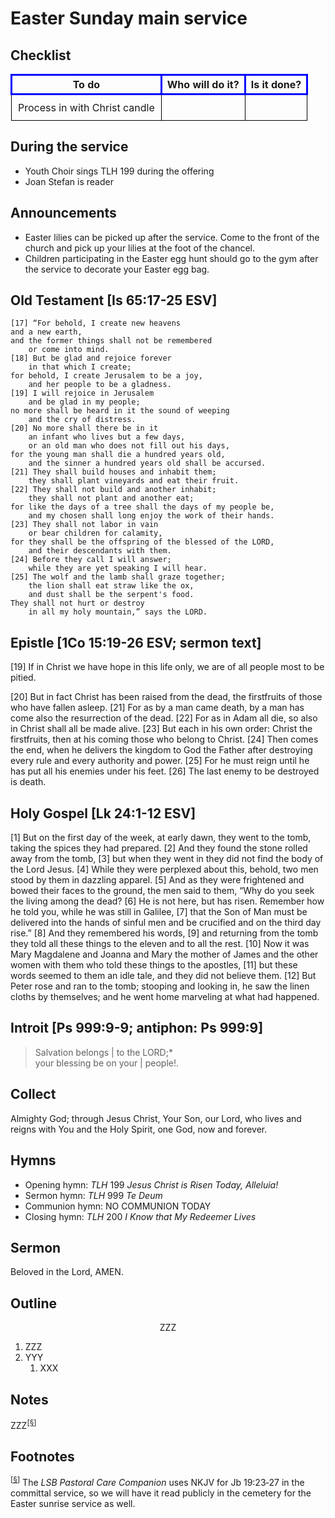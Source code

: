 <head>
<meta charset="utf-8">
<style>
th { text-align: center; font-weight: bold; vertical-align: baseline; border: 3px solid blue; }
td { border: 1px solid black; padding: 10px; }
.h { visibility: hidden; }
</style>
<title>sermon</title>
</head>

# Easter Sunday main service

## Checklist

<table>
<tr>
<th>To do</th><th>Who will do it?</th><th>Is it done?</th>
</tr>
<tr>
<td>Process in with Christ candle</td><td></td><td></td>
</tr>
</table>

## During the service

* Youth Choir sings TLH 199 during the offering
* Joan Stefan is reader

## Announcements

* Easter lilies can be picked up after the service. Come to the front of the church and pick up your lilies at the foot of the chancel.
* Children participating in the Easter egg hunt should go to the gym after the service to decorate your Easter egg bag.

## Old Testament [Is 65:17-25 ESV]

	[17] “For behold, I create new heavens  
	and a new earth,  
	and the former things shall not be remembered  
		or come into mind.
	[18] But be glad and rejoice forever
		in that which I create;
	for behold, I create Jerusalem to be a joy,
		and her people to be a gladness.
	[19] I will rejoice in Jerusalem
		and be glad in my people;
	no more shall be heard in it the sound of weeping
		and the cry of distress.
	[20] No more shall there be in it
		an infant who lives but a few days,
		or an old man who does not fill out his days,
	for the young man shall die a hundred years old,
		and the sinner a hundred years old shall be accursed.
	[21] They shall build houses and inhabit them;
		they shall plant vineyards and eat their fruit.
	[22] They shall not build and another inhabit;
		they shall not plant and another eat;
	for like the days of a tree shall the days of my people be,
		and my chosen shall long enjoy the work of their hands.
	[23] They shall not labor in vain
		or bear children for calamity,
	for they shall be the offspring of the blessed of the LORD,
		and their descendants with them.
	[24] Before they call I will answer;
		while they are yet speaking I will hear.
	[25] The wolf and the lamb shall graze together;
		the lion shall eat straw like the ox,
		and dust shall be the serpent's food.
	They shall not hurt or destroy
		in all my holy mountain,” says the LORD.

## Epistle [1Co 15:19-26 ESV; sermon text]

[19] If in Christ we have hope in this life only, we are of all people most to be pitied.

[20] But in fact Christ has been raised from the dead, the firstfruits of those who have fallen asleep. [21] For as by a man came death, by a man has come also the resurrection of the dead. [22] For as in Adam all die, so also in Christ shall all be made alive. [23] But each in his own order: Christ the firstfruits, then at his coming those who belong to Christ. [24] Then comes the end, when he delivers the kingdom to God the Father after destroying every rule and every authority and power. [25] For he must reign until he has put all his enemies under his feet. [26] The last enemy to be destroyed is death.

## Holy Gospel [Lk 24:1-12 ESV]

[1] But on the first day of the week, at early dawn, they went to the tomb, taking the spices they had prepared. [2] And they found the stone rolled away from the tomb, [3] but when they went in they did not find the body of the Lord Jesus. [4] While they were perplexed about this, behold, two men stood by them in dazzling apparel. [5] And as they were frightened and bowed their faces to the ground, the men said to them, “Why do you seek the living among the dead? [6] He is not here, but has risen. Remember how he told you, while he was still in Galilee, [7] that the Son of Man must be delivered into the hands of sinful men and be crucified and on the third day rise.” [8] And they remembered his words, [9] and returning from the tomb they told all these things to the eleven and to all the rest. [10] Now it was Mary Magdalene and Joanna and Mary the mother of James and the other women with them who told these things to the apostles, [11] but these words seemed to them an idle tale, and they did not believe them. [12] But Peter rose and ran to the tomb; stooping and looking in, he saw the linen cloths by themselves; and he went home marveling at what had happened.

## Introit [Ps 999:9-9; antiphon: Ps 999:9]

> Salvation belongs | to the LORD;*  
> your blessing be on your | people!.  


## Collect

Almighty God;
through Jesus Christ, Your Son, our Lord, who lives and reigns with You and the Holy Spirit, one God, now and forever.

## Hymns

* Opening hymn: _TLH_ 199 _Jesus Christ is Risen Today, Alleluia!_
* Sermon hymn: _TLH_ 999 _Te Deum_
* Communion hymn: NO COMMUNION TODAY
* Closing hymn: _TLH_ 200 _I Know that My Redeemer Lives_ 

## Sermon

Beloved in the Lord, AMEN.

## Outline

<center>ZZZ</center>

1. ZZZ
1. YYY
    1. XXX

## Notes

ZZZ<sup>[<a name="id0002" href="#ftn.id0002">§</a>]</sup>

## Footnotes

<sup>[<a name="ftn.id0002" href="#id0002">§</a>]</sup>
The *LSB Pastoral Care Companion* uses NKJV for Jb 19:23‑27 	in the committal service, so we will have it read publicly in the cemetery for the Easter sunrise service as well.
